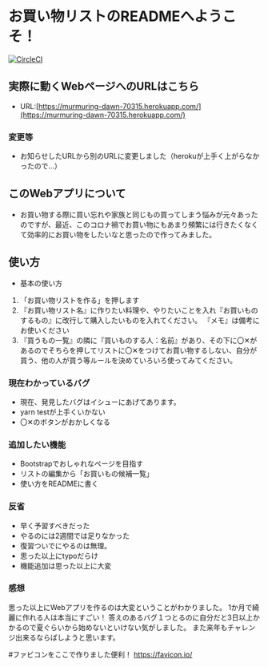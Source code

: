 # お買い物リストのREADMEへようこそ！ 
[![CircleCI](https://circleci.com/gh/natuume/shopping_list.svg?style=svg)](https://circleci.com/gh/natuume/shopping_list)
## 実際に動くWebページへのURLはこちら 
- URL:[https://murmuring-dawn-70315.herokuapp.com/](https://murmuring-dawn-70315.herokuapp.com/)

### 変更等 
- お知らせしたURLから別のURLに変更しました（herokuが上手く上がらなかったので…）

## このWebアプリについて 
- お買い物する際に買い忘れや家族と同じもの買ってしまう悩みが元々あったのですが、最近、このコロナ禍でお買い物にもあまり頻繁には行きたくなくて効率的にお買い物をしたいなと思ったので作ってみました。

## 使い方 
- 基本の使い方
 
 1. 「お買い物リストを作る」を押します 
 2. 『お買い物リスト名』に作りたい料理や、やりたいことを入れ『お買いものするもの』に改行して購入したいものを入れてください。 『メモ』は備考にお使いください 
 3. 『買うもの一覧』の隣に『買いものする人：名前』があり、その下に〇✕があるのでそちらを押してリストに〇✕をつけてお買い物するしない、自分が買う、他の人が買う等ルールを決めていろいろ使ってみてください。
 
### 現在わかっているバグ

- 現在、発見したバグはイシューにあげてあります。 
 - yarn testが上手くいかない 
 - 〇✕のボタンがおかしくなる
 

### 追加したい機能
 - Bootstrapでおしゃれなページを目指す
 - リストの編集から「お買いもの候補一覧」
 - 使い方をREADMEに書く


### 反省
 - 早く予習すべきだった
 - やるのには2週間では足りなかった
 - 復習ついでにやるのは無理。
 - 思った以上にtypoだらけ
 - 機能追加は思った以上に大変
 
### 感想
  思った以上にWebアプリを作るのは大変ということがわかりました。 1か月で綺麗に作れる人は本当にすごい！ 
  答えのあるバグ１つとるのに自分だと3日以上かかるので夏ぐらいから始めないといけない気がしました。
  また来年もチャレンジ出来るならばしようと思います。

#ファビコンをここで作りました便利！
https://favicon.io/